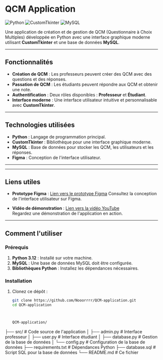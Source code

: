 # QCM Application

![Python](https://img.shields.io/badge/Python-3.12-blue)
![CustomTkinter](https://img.shields.io/badge/CustomTkinter-5.2.1-green)
![MySQL](https://img.shields.io/badge/MySQL-8.0-orange)

Une application de création et de gestion de QCM (Questionnaire à Choix Multiples) développée en Python avec une interface graphique moderne utilisant **CustomTkinter** et une base de données **MySQL**.

---

## Fonctionnalités

- **Création de QCM** : Les professeurs peuvent créer des QCM avec des questions et des réponses.
- **Passation de QCM** : Les étudiants peuvent répondre aux QCM et obtenir une note.
- **Authentification** : Deux rôles disponibles : **Professeur** et **Étudiant**.
- **Interface moderne** : Une interface utilisateur intuitive et personnalisable avec **CustomTkinter**.

---

## Technologies utilisées

- **Python** : Langage de programmation principal.
- **CustomTkinter** : Bibliothèque pour une interface graphique moderne.
- **MySQL** : Base de données pour stocker les QCM, les utilisateurs et les réponses.
- **Figma** : Conception de l'interface utilisateur.

---

---

## Liens utiles

- **Prototype Figma** : [Lien vers le prototype Figma](https://www.figma.com/design/dwzwWOrA3yCBxn8TW9TO4J/Untitled?node-id=0-1&t=62rFdj8bt2EggBCu-1)
  Consultez la conception de l'interface utilisateur sur Figma.

- **Vidéo de démonstration** : [Lien vers la vidéo YouTube](https://www.youtube.com/your-video-link)  
  Regardez une démonstration de l'application en action.

---

## Comment l'utiliser
### Prérequis

1. **Python 3.12** : Installé sur votre machine.
2. **MySQL** : Une base de données MySQL doit être configurée.
3. **Bibliothèques Python** : Installez les dépendances nécessaires.

   
### Installation

1. Clonez ce dépôt :

   ```bash
   git clone https://github.com/Nooorrrr/QCM-application.git
   cd QCM-application



   QCM-application/
├── src/                  # Code source de l'application
│   ├── admin.py          # Interface professeur
│   ├── user.py           # Interface étudiant
│   ├── database.py       # Gestion de la base de données
│   └── config.py         # Configuration de la base de données
├── requirements.txt      # Dépendances Python
├── database.sql          # Script SQL pour la base de données
└── README.md             # Ce fichier
